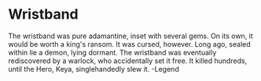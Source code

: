 # Wristband

The wristband was pure adamantine, inset with several gems. On its own, it would be worth a king's ransom. It was cursed, however. Long ago, sealed within lie a demon, lying dormant. The wristband was eventually rediscovered by a warlock, who accidentally set it free. It killed hundreds, until the Hero, Keya, singlehandedly slew it. -Legend
